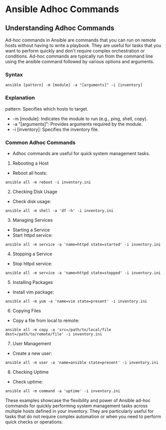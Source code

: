 # Ansible Adhoc Commands

## Understanding Adhoc Commands

Ad-hoc commands in Ansible are commands that you can run on remote hosts without having to write a playbook. 
They are useful for tasks that you want to perform quickly and don't require complex orchestration or 
conditions. Ad-hoc commands are typically run from the command line using the ansible command followed by 
various options and arguments.

### Syntax

```
ansible [pattern] -m [module] -a "[arguments]" -i [inventory]
```

### Explanation
pattern: Specifies which hosts to target.
- -m [module]: Indicates the module to run (e.g., ping, shell, copy).
- -a "[arguments]": Provides arguments required by the module.
- -i [inventory]: Specifies the inventory file.

### Common Adhoc Commands

- Adhoc commands are useful for quick system management tasks.

1. Rebooting a Host
- Reboot all hosts:

```
ansible all -m reboot -i inventory.ini
```

2. Checking Disk Usage
- Check disk usage:

```
ansible all -m shell -a 'df -h' -i inventory.ini
```

3. Managing Services

- Starting a Service
- Start httpd service:

```
ansible all -m service -a 'name=httpd state=started' -i inventory.ini
```

4. Stopping a Service
- Stop httpd service:

```
ansible all -m service -a 'name=httpd state=stopped' -i inventory.ini
```

5. Installing Packages
- Install vim package:

```
ansible all -m yum -a 'name=vim state=present' -i inventory.ini
```

6. Copying Files
- Copy a file from local to remote:

```
ansible all -m copy -a 'src=/path/to/local/file dest=/path/to/remote/file' -i inventory.ini
```

7. User Management
- Create a new user:

```
ansible all -m user -a 'name=ansible state=present' -i inventory.ini
```

8. Checking Uptime
- Check uptime:

```
ansible all -m command -a 'uptime' -i inventory.ini
```

These examples showcase the flexibility and power of Ansible ad-hoc commands for quickly performing system
management tasks across multiple hosts defined in your inventory. They are particularly useful for tasks 
that do not require complex automation or when you need to perform quick checks or operations.
